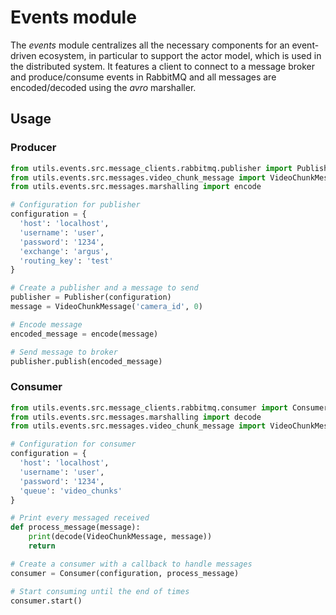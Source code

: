# Events module

The *events* module centralizes all the necessary components for an event-driven ecosystem, in particular to support the 
actor model, which is used in the distributed system. It features a client to connect to a message broker and 
produce/consume events in RabbitMQ and all messages are encoded/decoded using the _avro_ marshaller.


## Usage

### Producer

```python
from utils.events.src.message_clients.rabbitmq.publisher import Publisher
from utils.events.src.messages.video_chunk_message import VideoChunkMessage
from utils.events.src.messages.marshalling import encode

# Configuration for publisher
configuration = {
  'host': 'localhost',
  'username': 'user',
  'password': '1234',
  'exchange': 'argus',
  'routing_key': 'test'
}

# Create a publisher and a message to send
publisher = Publisher(configuration)
message = VideoChunkMessage('camera_id', 0)

# Encode message
encoded_message = encode(message)

# Send message to broker
publisher.publish(encoded_message)
```

### Consumer

```python
from utils.events.src.message_clients.rabbitmq.consumer import Consumer
from utils.events.src.messages.marshalling import decode
from utils.events.src.messages.video_chunk_message import VideoChunkMessage

# Configuration for consumer
configuration = {
  'host': 'localhost',
  'username': 'user',
  'password': '1234',
  'queue': 'video_chunks'
}

# Print every messaged received
def process_message(message):
    print(decode(VideoChunkMessage, message))
    return

# Create a consumer with a callback to handle messages
consumer = Consumer(configuration, process_message)

# Start consuming until the end of times
consumer.start()
```